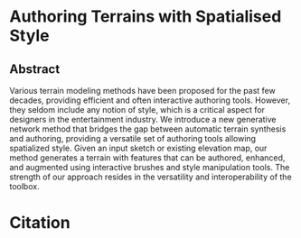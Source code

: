 # Authoring Terrains with Spatialised Style 

## Abstract
Various terrain modeling methods have been proposed for the past few decades, providing efficient and often interactive authoring tools. However, they seldom include any notion of style, which is a critical aspect for designers in the entertainment industry. We introduce a new generative network method that bridges the gap between automatic terrain synthesis and authoring, providing a versatile set of authoring tools allowing spatialized style. Given an input sketch or existing elevation map, our method generates a terrain with features that can be authored, enhanced, and augmented using interactive brushes and style manipulation tools. The strength of our approach resides in the versatility and interoperability of the toolbox.

# Citation
